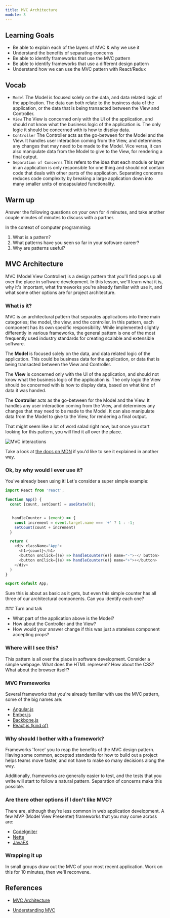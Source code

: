 ```yaml
---
title: MVC Architecture
module: 3
---
```


## Learning Goals

- Be able to explain each of the layers of MVC & why we use it
- Understand the benefits of separating concerns
- Be able to identify frameworks that use the MVC pattern
- Be able to identify frameworks that use a different design pattern
- Understand how we can use the MVC pattern with React/Redux

## Vocab

- `Model` The Model is focused solely on the data, and data related logic of the application. The data can both relate to the business data of the application, or the data that is being transacted between the View and Controller.
- `View` The View is concerned only with the UI of the application, and should not know what the business logic of the application is. The only logic it should be concerned with is how to display data.
- `Controller` The Controller acts as the go-between for the Model and the View. It handles user interaction coming from the View, and determines any changes that may need to be made to the Model. Vice versa, it can also manipulate data from the Model to give to the View, for rendering a final output.
- `Separation of Concerns` This refers to the idea that each module or layer in an application is only responsible for one thing and should not contain code that deals with other parts of the application. Separating concerns reduces code complexity by breaking a large application down into many smaller units of encapsulated functionality.

## Warm up
Answer the following questions on your own for 4 minutes, and take another couple minutes of minutes to discuss with a partner.

In the context of computer programming:

1. What is a pattern?
2. What patterns have you seen so far in your software career?
3. Why are patterns useful?

## MVC Architecture

MVC (Model View Controller) is a design pattern that you'll find pops up all
over the place in software development. In this lesson, we'll learn what it is,
why it's important, what frameworks you're already familiar with use it, and
what some other options are for project architecture.

### What is it?

MVC is an architectural pattern that separates applications into three main
categories; the model, the view, and the controller. In this pattern, each
component has its own specific responsibility. While implemented slightly
differently in various frameworks, the general pattern is one of the most
frequently used industry standards for creating scalable and extensible
software. 

The **Model** is focused solely on the data, and data related logic of the
application. This could be business data for the application, or data that is
being transacted between the View and Controller.

The **View** is concerned only with the UI of the application, and should not
know what the business logic of the application is. The only logic the View should
be concerned with is how to display data, based on what kind of data it was
handed.

The **Controller** acts as the go-between for the Model and the View. It handles
any user interaction coming from the View, and determines any changes
that may need to be made to the Model. It can also manipulate data from the
Model to give to the View, for rendering a final output.

That might seem like a lot of word salad right now, but once you start looking
for this pattern, you will find it all over the place.

![MVC interactions](https://www.tutorialspoint.com/sencha_touch/images/mvc.jpg
"Data flow in MVC")

Take a look at [the docs on MDN](https://developer.mozilla.org/en-US/docs/Glossary/MVC) if you'd like to see it explained in another way.

### Ok, by why would I ever use it?

You've already been using it! Let's consider a super simple example:

```js
import React from 'react';

function App() {
  const [count, setCount] = useState(0);


   handleCounter = (event) => {
    const increment = event.target.name === '+' ? 1 : -1;
    setCount(count + increment)
  }

  return (
    <div className="App">
      <h1>{count}</h1>
      <button onClick={(e) => handleCounter(e)} name="-">-</ button>
      <button onClick={(e) => handleCounter(e)} name="+">+</button>
    </div>
  )
}

export default App;
```

Sure this is about as basic as it gets, but even this simple counter has all
three of our architectural components. Can you identify each one?

<section class="call-to-action">
### Turn and talk

* What part of the application above is the Model? 
* How about the Controller and the View? 
* How would your answer change if this was just a stateless component accepting props?
</section>

### Where will I see this?

This pattern is all over the place in software development. Consider a simple
webpage. What does the HTML represent? How about the CSS? What about the browser
itself?

### MVC Frameworks

Several frameworks that you're already familiar with use the MVC pattern, some
of the big names are:

* [Angular.js](https://angularjs.org/)
* [Ember.js](https://www.emberjs.com/)
* [Backbone.js](http://backbonejs.org/)
* [React.js (kind of)](https://reactjs.org/)

### Why should I bother with a framework?

Frameworks 'force' you to reap the benefits of the MVC design pattern. Having
some common, accepted standards for how to build out a project helps teams move
faster, and not have to make so many decisions along the way.

Additionally, frameworks are generally easier to test, and the tests that you
write will start to follow a natural pattern. Separation of concerns make this
possible.

### Are there other options if I don't like MVC?

There are, although they're less common in web application development. A
few MVP (Model View Presenter) frameworks that you may come across are:

* [CodeIgniter](https://codeigniter.com/)
* [Nette](https://nette.org/en/)
* [JavaFX](http://www.oracle.com/technetwork/java/javase/overview/javafx-overview-2158620.html)

### Wrapping it up

In small groups draw out the MVC of your most recent application. Work on this for 10 minutes, then we'll reconvene.

## References

- [MVC
Architecture](https://developer.mozilla.org/en-US/docs/Glossary/MVC)

- [Understanding
MVC](https://blog.codinghorror.com/understanding-model-view-controller/)  
